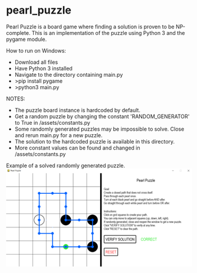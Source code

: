 # pearl_puzzle
Pearl Puzzle is a board game where finding a solution is proven to be NP-complete. 
This is an implementation of the puzzle using Python 3 and the pygame module.


How to run on Windows:
- Download all files
- Have Python 3 installed
- Navigate to the directory containing main.py
- \>pip install pygame
- \>python3 main.py


NOTES: 
- The puzzle board instance is hardcoded by default. 
- Get a random puzzle by changing the constant 'RANDOM_GENERATOR' to True in /assets/constants.py
- Some randomly generated puzzles may be impossible to solve. Close and rerun main.py for a new puzzle.
- The solution to the hardcoded puzzle is available in this directory.
- More constant values can be found and changed in /assets/constants.py


Example of a solved randomly generated puzzle.
![example puzzle](https://github.com/hermancai/pearl_puzzle/blob/main/random_puzzle_solution.png?raw=true)
